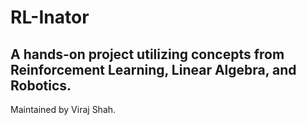 # RL-Inator
## A hands-on project utilizing concepts from Reinforcement Learning, Linear Algebra, and Robotics.

Maintained by Viraj Shah.
